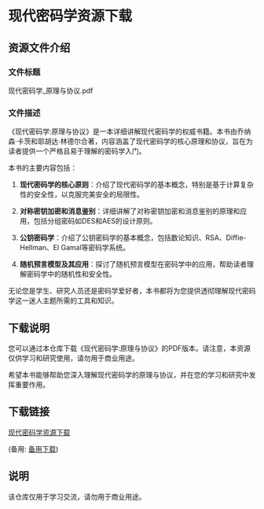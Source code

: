 # 现代密码学资源下载

## 资源文件介绍

### 文件标题
现代密码学_原理与协议.pdf

### 文件描述
《现代密码学:原理与协议》是一本详细讲解现代密码学的权威书籍。本书由乔纳森·卡茨和耶胡达·林德尔合著，内容涵盖了现代密码学的核心原理和协议，旨在为读者提供一个严格且易于理解的密码学入门。

本书的主要内容包括：

1. **现代密码学的核心原则**：介绍了现代密码学的基本概念，特别是基于计算复杂性的安全性，以克服完美安全的局限性。

2. **对称密钥加密和消息鉴别**：详细讲解了对称密钥加密和消息鉴别的原理和应用，包括分组密码如DES和AES的设计原则。

3. **公钥密码学**：介绍了公钥密码学的基本概念，包括数论知识、RSA、Diffie-Hellman、El Gamal等密码学系统。

4. **随机预言模型及其应用**：探讨了随机预言模型在密码学中的应用，帮助读者理解密码学中的随机性和安全性。

无论您是学生、研究人员还是密码学爱好者，本书都将为您提供透彻理解现代密码学这一迷人主题所需的工具和知识。

## 下载说明

您可以通过本仓库下载《现代密码学:原理与协议》的PDF版本。请注意，本资源仅供学习和研究使用，请勿用于商业用途。

希望本书能够帮助您深入理解现代密码学的原理与协议，并在您的学习和研究中发挥重要作用。

## 下载链接
[现代密码学资源下载](https://pan.quark.cn/s/40615e9661fa) 

(备用: [备用下载](https://pan.baidu.com/s/1eRFVGM08qKsb52QaMrO9kA?pwd=1234))

## 说明

该仓库仅用于学习交流，请勿用于商业用途。
